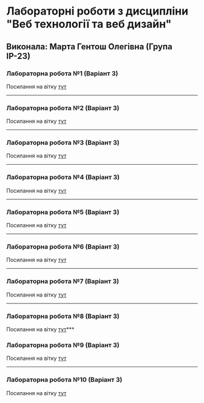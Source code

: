 # Лабораторні роботи з дисципліни "Веб технології та веб дизайн"

## Виконала: Марта Гентош Олегівна (Група ІР-23)

### Лабораторна робота №1 (Варіант 3)
Посилання на вітку [тут](https://github.com/MartaHentosh/Web_lab/tree/first_branch)

***
### Лабораторна робота №2 (Варіант 3)
Посилання на вітку [тут](https://github.com/MartaHentosh/Web_lab/tree/second_branch)

***
### Лабораторна робота №3 (Варіант 3)
Посилання на вітку [тут](https://github.com/MartaHentosh/Web_lab/tree/third_branch)

***
### Лабораторна робота №4 (Варіант 3)
Посилання на вітку [тут](https://github.com/MartaHentosh/Web_lab/tree/fourth_lab)

***
### Лабораторна робота №5 (Варіант 3)
Посилання на вітку [тут](https://github.com/MartaHentosh/Web_lab/tree/fifth_lab)

***
### Лабораторна робота №6 (Варіант 3)
Посилання на вітку [тут](https://google.com)

***
### Лабораторна робота №7 (Варіант 3)
Посилання на вітку [тут](https://google.com)

***
### Лабораторна робота №8 (Варіант 3)
Посилання на вітку [тут](https://google.com)***

### Лабораторна робота №9 (Варіант 3)
Посилання на вітку [тут](https://google.com)

***
### Лабораторна робота №10 (Варіант 3)
Посилання на вітку [тут](https://google.com)
